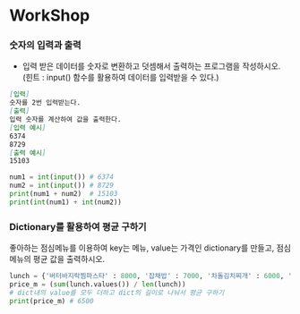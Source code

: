 # WorkShop

### 숫자의 입력과 출력

- 입력 받은 데이터를 숫자로 변환하고 덧셈해서 출력하는 프로그램을 작성하시오.
  (힌트 : input() 함수를 활용하여 데이터를 입력받을 수 있다.)

```markdown
[입력]
숫자를 2번 입력받는다.
[출력]
입력 숫자를 계산하여 값을 출력한다.
[입력 예시]
6374
8729
[출력 예시]
15103
```

```python
num1 = int(input()) # 6374
num2 = int(input()) # 8729 
print(num1 + num2)  # 15103
print(int(num1) + int(num2))
```

### Dictionary를 활용하여 평균 구하기

좋아하는 점심메뉴를 이용하여 key는 메뉴, value는 가격인 dictionary를 만들고,
점심메뉴의 평균 값을 출력하시오.

```python
lunch = {'버터바지락찜파스타' : 8000, '잡채밥' : 7000, '차돌김치찌개' : 6000, '라면' : 5000}
price_m = (sum(lunch.values()) / len(lunch))    
# dict내의 value를 모두 더하고 dict의 길이로 나눠서 평균 구하기
print(price_m) # 6500
```
